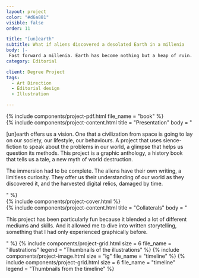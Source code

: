 ```yaml
---
layout: project
color: "#d6a881"
visible: false
order: 11

title: "[un]earth"
subtitle: What if aliens discovered a desolated Earth in a millenia
body: |-
 Fast forward a millenia. Earth has become nothing but a heap of ruin. A world forgotten in time and space… Almost. Coming from the outer limits of the cosmos, a race discovers our planet. Seeing it desolate, with no explanation why, they start to dig the surface, excavating the past.
category: Editorial

client: Degree Project
tags:
  - Art Direction
  - Editorial design
  - Illustration

---
```


<div class="section">
  <div class="section__container">
    {% include components/project-pdf.html 
      file_name = "book"
    %}
  </div>
</div>

<div class="section">
  <div class="section__container">
    {% include components/project-content.html
      title = "Presentation"
      body = "
        <p>[un]earth offers us a vision. One that a civilization from space is going to lay on our society, our lifestyle, our behaviours. A project that uses sience-fiction to speak about the problems in our world, a glimpse that helps us question its methods. This project is a graphic anthology, a history book that tells us a tale, a new myth of world destruction.</p>
        <p>The immersion had to be complete. The aliens have their own writing, a limitless curiosity. They offer us their understanding of our world as they discovered it, and the harvested digital relics, damaged by time.</p>
      "
    %}
  </div>
</div>

<div class="section section--fullWidth">
  <div class="section__container">
    {% include components/project-cover.html %}
  </div>
</div>

<div class="section">
  <div class="section__container">
    {% include components/project-content.html
      title = "Collaterals"
      body = "
        <p>This project has been particularly fun because it blended a lot of different mediums and skills. And it allowed me to dive into written storytelling, something that I had only experienced graphically before.</p>
      "
    %}
    {% include components/project-grid.html
      size = 6
      file_name = "illustrations"
      legend = "Thumbnails of the illustrations"
    %}
    {% include components/project-image.html 
      size = "lg"
      file_name = "timeline"
    %}
    {% include components/project-grid.html
      size = 6
      file_name = "timeline"
      legend = "Thumbnails from the timeline"
    %}
  </div>
</div>

